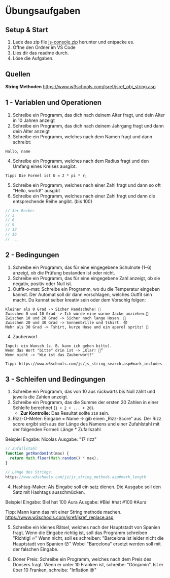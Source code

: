 # Übungsaufgaben

## Setup & Start

1. Lade das zip file  [js-console.zip](https://github.com/bbz-biel-informatik/288-programmiertechniken-webfrontend/raw/refs/heads/master/02%20-%20console/js-console.zip) herunter und entpacke es.
2. Öffne den Ordner im VS Code
3. Lies dir das readme durch.
4. Löse die Aufgaben.

## Quellen
**String Methoden**
https://www.w3schools.com/jsref/jsref_obj_string.asp

## 1 - Variablen und Operationen
1. Schreibe ein Programm, das dich nach deinem Alter fragt, und dein Alter in 10 Jahren anzeigt​
2. Schreibe ein Programm, das dich nach deinem Jahrgang fragt und dann dein Alter anzeigt​
3. Schreibe ein Programm, welches nach dem Namen
fragt und dann schreibt:
```
Hallo, name
```
4. Schreibe ein Programm, welches nach dem Radius fragt und den Umfang eines Kreises ausgibt.
```
Tipp: Die Formel ist U = 2 * pi * r;
```
5. Schreibe ein Programm, welches nach einer Zahl fragt und dann so oft "Hello, world!" ausgibt
6. Schreibe ein Programm, welches nach einer
Zahl fragt und dann die entsprechende Reihe angibt. (bis 100)

```javascript
// 3er Reihe:
// 3
// 6
// 9
// 12
// 16
// ...
```



## 2 - Bedingungen

1. Schreibe ein Programm, das für eine eingegebene Schulnote (1–6) anzeigt, ob die Prüfung bestanden ist oder nicht.   
2. Schreibe ein Programm, das für eine eingegebene Zahl anzeigt, ob sie negativ, positiv oder Null ist.
3. Outfit-o-mat: Schreibe ein Programm, wo du die Temperatur eingeben kannst. Der Automat soll dir dann vorschlagen, welches Outfit sinn macht. Du kannst selber kreativ sein oder dem Vorschlg folgen:
```
Kleiner als 0 Grad -> Sicher Handschuhe! 🧤
Zwischen 0 und 10 Grad -> Ich würde eine warme Jacke anziehen.🧥
Zwischen 10 und 20 Grad -> Sicher noch lange Hosen. 👖
Zwischen 20 und 30 Grad -> Sonnenbrille und tshirt. 😎
Mehr als 30 Grad -> Tshirt, kurze Hose und ein aperol spritz! 🍹
```

4. Zauberwort
```
Input: ein Wunsch (z. B. kann ich gehen bitte).
Wenn das Wort "bitte" drin ist -> „Klar! 🫶“
Wenn nicht -> "Wie ist das Zauberwort?"

Tipp: https://www.w3schools.com/js/js_string_search.asp#mark_includes
```


## 3 - Schleifen und Bedingungen

1. Schreibe ein Programm, das von 10 aus rückwärts bis Null zählt und jeweils die Zahlen anzeigt.  
2. Schreibe ein Programm, das die Summe der ersten 20 Zahlen in einer Schleife berechnet (`1 + 2 + ... + 20`).  
   - **Zur Kontrolle:** Das Resultat sollte `210` sein. 
3. Rizz-O-Meter: Eingabe = Name → gib einen „Rizz-Score“ aus. Der Rizz score ergibt sich aus der Länge des Namens und einer Zufahlstahl mit der folgenden Formel:
Länge * Zufallszahl

Beispiel
Engabe: Nicolas
Ausgabe: "17 rizz"


```javascript
// Zufallstahl
function getRandomInt(max) {
  return Math.floor(Math.random() * max);
}

// Länge des Strings:
https://www.w3schools.com/js/js_string_methods.asp#mark_length
```

4. Hashtag-Maker: Als Eingabe soll ein satz dienen. Die Ausgabe soll den Satz mit Hashtags ausschmücken.

Beispiel
Eingabe: Biel hat 100 Aura
Ausgabe: #Biel #hat #100 #Aura

Tipp: Mann kann das mit einer String methode machen.
https://www.w3schools.com/jsref/jsref_replace.asp

5. Schreibe ein kleines Rätsel, welches nach der Hauptstadt von Spanien fragt. Wenn die Eingabe richtig ist,
soll das Programm schreiben "Richtig! 🔥" Wenn nicht, soll es schreiben: "Barcelona ist leider nicht die Hauptstadt von Spanien 😯" Wobei "Barcelona" ersetzt werden soll mit der falschen Eingabe.

6. Döner Preis: Schreibe ein Programm, welches nach dem Preis des Dönsers fragt. Wenn er unter 10 Franken ist, schreibe: "Gönjamin". Ist er über 10 Franken, schreibe: "Inflation 😵"